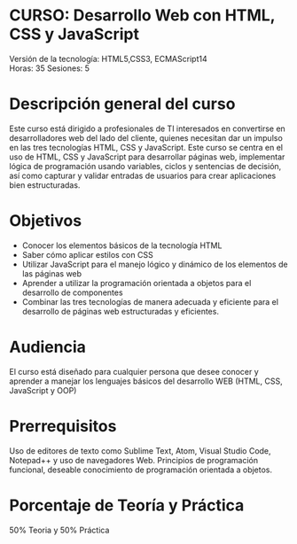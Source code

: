 # CURSO: Desarrollo Web con HTML, CSS y JavaScript			
Versión de la tecnología: HTML5,CSS3, ECMAScript14			
Horas: 35               Sesiones: 5    

# Descripción general del curso		

Este curso está dirigido a profesionales de TI interesados en convertirse en desarrolladores web del lado del cliente, quienes necesitan dar un impulso en las tres tecnologías HTML, CSS y JavaScript. Este curso se centra en el uso de HTML, CSS y JavaScript para desarrollar páginas web, implementar lógica de programación usando variables, ciclos y sentencias de decisión, así como capturar y validar entradas de usuarios para crear aplicaciones bien estructuradas.	

# Objetivos		

-	Conocer los elementos básicos de la tecnología HTML
-	Saber cómo aplicar estilos con CSS
-	Utilizar JavaScript para el manejo lógico y dinámico de los elementos de las páginas web
-	Aprender a utilizar la programación orientada a objetos para el desarrollo de componentes
-	Combinar las tres tecnologías de manera adecuada y eficiente para el desarrollo de páginas web estructuradas y eficientes.	

# Audiencia 		

El curso está diseñado para cualquier persona que desee conocer y aprender a manejar los lenguajes básicos del desarrollo WEB (HTML, CSS, JavaScript y OOP) 	

# Prerrequisitos

Uso de editores de texto como Sublime Text, Atom, Visual Studio Code, Notepad++ y uso de navegadores Web. Principios de programación funcional, deseable conocimiento de programación orientada a objetos.	

# Porcentaje de Teoría y Práctica

50% Teoria y 50% Práctica	
